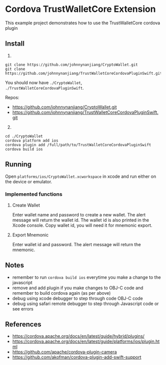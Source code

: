 # Cordova TrustWalletCore Extension

This example project demonstrates how to use the TrustWalletCore cordova plugin


## Install

1.

```
git clone https://github.com/johnnynanjiang/CryptoWallet.git
git clone https://github.com/johnnynanjiang/TrustWalletCoreCordovaPluginSwift.git
```

You should now have `./CryptoWallet`, `./TrustWalletCoreCordovaPluginSwift`.

Repos:
* https://github.com/johnnynanjiang/CryptoWallet.git
* https://github.com/johnnynanjiang/TrustWalletCoreCordovaPluginSwift.git

2.
```
cd ./CryptoWallet
cordova platform add ios
cordova plugin add /full/path/to/TrustWalletCoreCordovaPluginSwift
cordova build ios
```

## Running

Open `platforms/ios/CryptoWallet.xcworkspace` in xcode and run either on the device or emulator.

### Implemented functions

1. Create Wallet

     Enter wallet name and password to create a new wallet. The alert message will return the wallet id. The wallet id is also      printed in the Xcode console. Copy wallet id, you will need it for mnemonic export.

2. Export Mnemonic

     Enter wallet id and password. The alert message will return the mnemonic.



## Notes
* remember to run `cordova build ios` everytime you make a change to the javascript
* remove and add plugin if you make changes to OBJ-C code and remember to build cordova again (as per above)
* debug using xcode debugger to step through code OBJ-C code
* debug using safari remote debugger to step through Javascript code or see errors

## References

* https://cordova.apache.org/docs/en/latest/guide/hybrid/plugins/
* https://cordova.apache.org/docs/en/latest/guide/platforms/ios/plugin.html
* https://github.com/apache/cordova-plugin-camera
* https://github.com/akofman/cordova-plugin-add-swift-support
